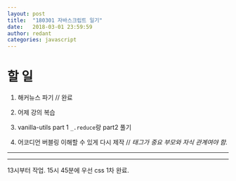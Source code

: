```yaml
---
layout: post
title:  "180301 자바스크립트 일기"
date:   2018-03-01 23:59:59
author: redant
categories: javascript
---
```


# 할 일 


1. 해커뉴스 파기 // 완료


2. 어제 강의 복습


3. vanilla-utils part 1 `_.reduce`랑 part2 풀기


4. 어코디언 버블링 이해할 수 있게 다시 제작 // *태그가 중요 부모와 자식 관계여야 함.*




---
---

13시부터 작업. 15시 45분에 우선 css 1차 완료.

